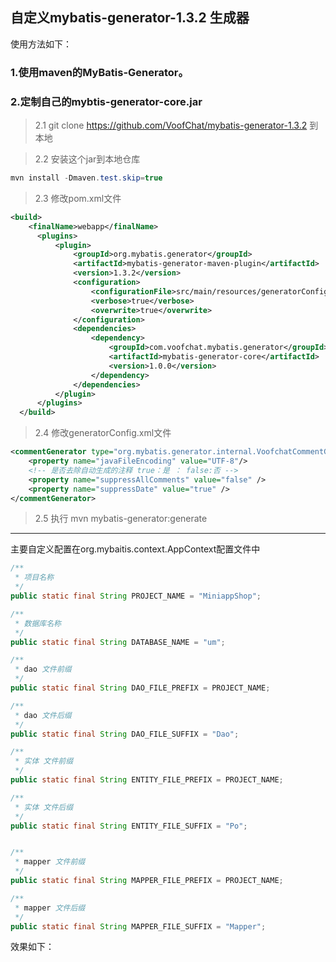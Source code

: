 ## 自定义mybatis-generator-1.3.2 生成器

使用方法如下：

### 1.使用maven的MyBatis-Generator。

### 2.定制自己的mybtis-generator-core.jar
> 2.1 git clone https://github.com/VoofChat/mybatis-generator-1.3.2 到本地

> 2.2 安装这个jar到本地仓库

```java
mvn install -Dmaven.test.skip=true
```

> 2.3 修改pom.xml文件
```xml
<build>
    <finalName>webapp</finalName>
      <plugins>
          <plugin>
              <groupId>org.mybatis.generator</groupId>
              <artifactId>mybatis-generator-maven-plugin</artifactId>
              <version>1.3.2</version>
              <configuration>
                  <configurationFile>src/main/resources/generatorConfig.xml</configurationFile>
                  <verbose>true</verbose>
                  <overwrite>true</overwrite>
              </configuration>
              <dependencies>
                  <dependency>
                      <groupId>com.voofchat.mybatis.generator</groupId>
                      <artifactId>mybatis-generator-core</artifactId>
                      <version>1.0.0</version>
                  </dependency>
              </dependencies>
          </plugin>
      </plugins>
  </build>
```
> 2.4 修改generatorConfig.xml文件
```xml
<commentGenerator type="org.mybatis.generator.internal.VoofchatCommentGenerator">
    <property name="javaFileEncoding" value="UTF-8"/>
    <!-- 是否去除自动生成的注释 true：是 ： false:否 -->
    <property name="suppressAllComments" value="false" />
    <property name="suppressDate" value="true" />
</commentGenerator>
```
> 2.5 执行 mvn mybatis-generator:generate

-------------------


主要自定义配置在org.mybaitis.context.AppContext配置文件中

```Java
/**
 * 项目名称
 */
public static final String PROJECT_NAME = "MiniappShop";

/**
 * 数据库名称
 */
public static final String DATABASE_NAME = "um";

/**
 * dao 文件前缀
 */
public static final String DAO_FILE_PREFIX = PROJECT_NAME;

/**
 * dao 文件后缀
 */
public static final String DAO_FILE_SUFFIX = "Dao";

/**
 * 实体 文件前缀
 */
public static final String ENTITY_FILE_PREFIX = PROJECT_NAME;

/**
 * 实体 文件后缀
 */
public static final String ENTITY_FILE_SUFFIX = "Po";


/**
 * mapper 文件前缀
 */
public static final String MAPPER_FILE_PREFIX = PROJECT_NAME;

/**
 * mapper 文件后缀
 */
public static final String MAPPER_FILE_SUFFIX = "Mapper";
```

效果如下：
